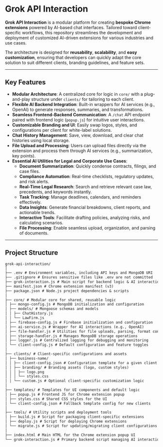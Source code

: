 # Grok API Interaction

**Grok API Interaction** is a modular platform for creating **bespoke Chrome extensions** powered by AI-based chat interfaces. Tailored toward client-specific workflows, this repository streamlines the development and deployment of customized AI-driven extensions for various industries and use cases.

The architecture is designed for **reusability**, **scalability**, and **easy customization**, ensuring that developers can quickly adapt the core solution to suit different clients, branding guidelines, and feature sets.

---

## Key Features

- **Modular Architecture**: A centralized core for logic in `core/` with a plug-and-play structure under `clients/` for tailoring to each client.
- **Flexible AI Backend Integration**: Built-in wrappers for AI services (e.g., OpenAI) to generate responses, summaries, and transformations.
- **Seamless Frontend-Backend Communication**: A `/chat` API endpoint paired with frontend logic (`popup.js`) for intuitive user interactions.
- **Customizable Branding and UI**: Easily swap logos, styles, and configurations per client for white-label solutions.
- **Chat History Management**: Save, view, download, and clear chat histories using local storage.
- **File Upload and Processing**: Users can upload files directly via the extension and process them through AI services (e.g., summarization, key points).
- **Essential AI Utilities for Legal and Corporate Use Cases**:
  - **Document Summarization**: Quickly condense contracts, filings, and case files.
  - **Compliance Automation**: Real-time checklists, regulatory updates, and risk alerts.
  - **Real-Time Legal Research**: Search and retrieve relevant case law, precedents, and keywords instantly.
  - **Task Tracking**: Manage deadlines, calendars, and reminders effectively.
  - **Data Insights**: Generate financial breakdowns, client reports, and actionable trends.
  - **Interactive Tools**: Facilitate drafting policies, analyzing risks, and calculating scenarios.
  - **File Processing**: Enable seamless upload, organization, and parsing of documents.

---

## Project Structure

```markdown
grok-api-interaction/
│
├── .env # Environment variables, including API keys and MongoDB URI
├── .gitignore # Ensures sensitive files like .env are not committed
├── grok-interaction.js # Main script for backend logic & AI interaction
├── manifest.json # Chrome extension manifest (v3)
├── package.json # Node.js project dependencies & scripts
│
├── core/ # Modular core for shared, reusable logic
│ ├── mongo-config.js # MongoDB initialization and configuration
│ ├── models/ # Mongoose schemas and models
│ │ ├── ChatHistory.js
│ │ └── LawFirm.js
│ ├── firebase-config.js # Firebase initialization and configuration
│ ├── ai-service.js # Wrapper for AI interactions (e.g., OpenAI)
│ ├── file-handler.js # Utilities for file uploads, parsing, format conversion
│ ├── storage-handler.js # Manages MongoDB storage operations
│ ├── logger.js # Centralized logging for debugging and monitoring
│ └── client-config.js # Default configuration and feature toggles
│
├── clients/ # Client-specific configurations and assets
│ ├── business-name/
│ │ ├── client-config.json # Configuration template for a given client
│ │ ├── branding/ # Branding assets (logo, custom styles)
│ │ │ ├── logo.png
│ │ │ └── styles.css
│ │ └── custom.js # Optional client-specific customization logic
│
├── templates/ # Templates for UI components and default logic
│ ├── popup.js # Frontend JS for Chrome extension popup
│ ├── styles.css # Shared CSS styles for the UI
│ └── client-config.json # Fallback template config for new clients
│
├── tools/ # Utility scripts and deployment tools
│ ├── build.js # Script for packaging client-specific extensions
│ ├── deploy.js # Script for deploying Chrome extensions
│ └── migrate.js # Script for updating/migrating client configurations
│
├── index.html # Main HTML for the Chrome extension popup UI
└── grok-interaction.js # Primary backend script managing AI interactions
```
